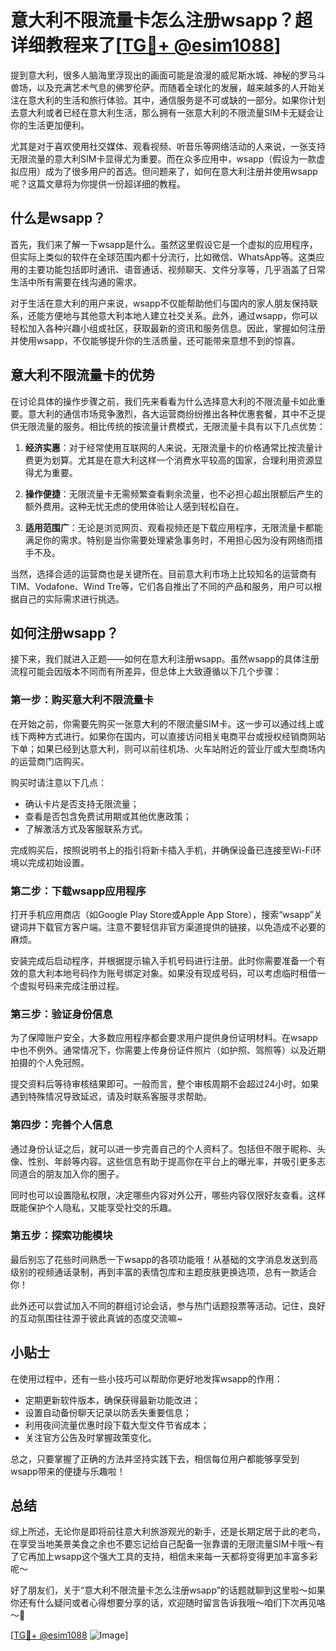 # 意大利不限流量卡怎么注册wsapp？超详细教程来了[[TG💪+ @esim1088](https://t.me/s/esim1088)]

提到意大利，很多人脑海里浮现出的画面可能是浪漫的威尼斯水城、神秘的罗马斗兽场，以及充满艺术气息的佛罗伦萨。而随着全球化的发展，越来越多的人开始关注在意大利的生活和旅行体验。其中，通信服务是不可或缺的一部分。如果你计划去意大利或者已经在意大利生活，那么拥有一张意大利的不限流量SIM卡无疑会让你的生活更加便利。

尤其是对于喜欢使用社交媒体、观看视频、听音乐等网络活动的人来说，一张支持无限流量的意大利SIM卡显得尤为重要。而在众多应用中，wsapp（假设为一款虚拟应用）成为了很多用户的首选。但问题来了，如何在意大利注册并使用wsapp呢？这篇文章将为你提供一份超详细的教程。

## 什么是wsapp？

首先，我们来了解一下wsapp是什么。虽然这里假设它是一个虚拟的应用程序，但实际上类似的软件在全球范围内都十分流行，比如微信、WhatsApp等。这类应用的主要功能包括即时通讯、语音通话、视频聊天、文件分享等，几乎涵盖了日常生活中所有需要在线沟通的需求。

对于生活在意大利的用户来说，wsapp不仅能帮助他们与国内的家人朋友保持联系，还能方便地与其他意大利本地人建立社交关系。此外，通过wsapp，你可以轻松加入各种兴趣小组或社区，获取最新的资讯和服务信息。因此，掌握如何注册并使用wsapp，不仅能够提升你的生活质量，还可能带来意想不到的惊喜。

## 意大利不限流量卡的优势

在讨论具体的操作步骤之前，我们先来看看为什么选择意大利的不限流量卡如此重要。意大利的通信市场竞争激烈，各大运营商纷纷推出各种优惠套餐，其中不乏提供无限流量的服务。相比传统的按流量计费模式，无限流量卡具有以下几点优势：

1. **经济实惠**：对于经常使用互联网的人来说，无限流量卡的价格通常比按流量计费更为划算。尤其是在意大利这样一个消费水平较高的国家，合理利用资源显得尤为重要。
   
2. **操作便捷**：无限流量卡无需频繁查看剩余流量，也不必担心超出限额后产生的额外费用。这种无忧无虑的使用体验让人感到轻松自在。

3. **适用范围广**：无论是浏览网页、观看视频还是下载应用程序，无限流量卡都能满足你的需求。特别是当你需要处理紧急事务时，不用担心因为没有网络而措手不及。

当然，选择合适的运营商也是关键所在。目前意大利市场上比较知名的运营商有TIM、Vodafone、Wind Tre等，它们各自推出了不同的产品和服务，用户可以根据自己的实际需求进行挑选。

## 如何注册wsapp？

接下来，我们就进入正题——如何在意大利注册wsapp。虽然wsapp的具体注册流程可能会因版本不同而有所差异，但总体上大致遵循以下几个步骤：

### 第一步：购买意大利不限流量卡

在开始之前，你需要先购买一张意大利的不限流量SIM卡。这一步可以通过线上或线下两种方式进行。如果你在国内，可以直接访问相关电商平台或授权经销商网站下单；如果已经到达意大利，则可以前往机场、火车站附近的营业厅或大型商场内的运营商门店购买。

购买时请注意以下几点：
- 确认卡片是否支持无限流量；
- 查看是否包含免费试用期或其他优惠政策；
- 了解激活方式及客服联系方式。

完成购买后，按照说明书上的指引将新卡插入手机，并确保设备已连接至Wi-Fi环境以完成初始设置。

### 第二步：下载wsapp应用程序

打开手机应用商店（如Google Play Store或Apple App Store），搜索“wsapp”关键词并下载官方客户端。注意不要轻信非官方渠道提供的链接，以免造成不必要的麻烦。

安装完成后启动程序，并根据提示输入手机号码进行注册。此时你需要准备一个有效的意大利本地号码作为账号绑定对象。如果没有现成号码，可以考虑临时租借一个虚拟号码来完成注册过程。

### 第三步：验证身份信息

为了保障账户安全，大多数应用程序都会要求用户提供身份证明材料。在wsapp中也不例外。通常情况下，你需要上传身份证件照片（如护照、驾照等）以及近期拍摄的个人免冠照。

提交资料后等待审核结果即可。一般而言，整个审核周期不会超过24小时。如果遇到特殊情况导致延迟，请及时联系客服寻求帮助。

### 第四步：完善个人信息

通过身份认证之后，就可以进一步完善自己的个人资料了。包括但不限于昵称、头像、性别、年龄等内容。这些信息有助于提高你在平台上的曝光率，并吸引更多志同道合的朋友加入你的圈子。

同时也可以设置隐私权限，决定哪些内容对外公开，哪些内容仅限好友查看。这样既能保护个人隐私，又能享受社交的乐趣。

### 第五步：探索功能模块

最后别忘了花些时间熟悉一下wsapp的各项功能哦！从基础的文字消息发送到高级别的视频通话录制，再到丰富的表情包库和主题皮肤更换选项，总有一款适合你！

此外还可以尝试加入不同的群组讨论会话，参与热门话题投票等活动。记住，良好的互动氛围往往源于彼此真诚的态度交流嘛~

## 小贴士

在使用过程中，还有一些小技巧可以帮助你更好地发挥wsapp的作用：
- 定期更新软件版本，确保获得最新功能改进；
- 设置自动备份聊天记录以防丢失重要信息；
- 利用夜间流量优惠时段下载大型文件节省成本；
- 关注官方公告及时掌握政策变化。

总之，只要掌握了正确的方法并坚持实践下去，相信每位用户都能够享受到wsapp带来的便捷与乐趣啦！

## 总结

综上所述，无论你是即将前往意大利旅游观光的新手，还是长期定居于此的老鸟，在享受当地美景美食之余也不要忘记给自己配备一张靠谱的无限流量SIM卡哦～有了它再加上wsapp这个强大工具的支持，相信未来每一天都将变得更加丰富多彩呢～

好了朋友们，关于“意大利不限流量卡怎么注册wsapp”的话题就聊到这里啦～如果你还有什么疑问或者心得想要分享的话，欢迎随时留言告诉我哦～咱们下次再见咯～👋

[[TG💪+ @esim1088](https://t.me/s/esim1088) ![Image](https://i.postimg.cc/4NQfJmqS/Snipaste-2025-05-13-00-14-12.png)]